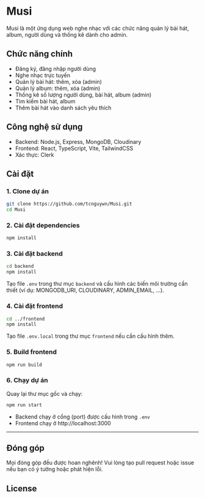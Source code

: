 # Musi

Musi là một ứng dụng web nghe nhạc với các chức năng quản lý bài hát, album, người dùng và thống kê dành cho admin.

## Chức năng chính

- Đăng ký, đăng nhập người dùng
- Nghe nhạc trực tuyến
- Quản lý bài hát: thêm, xóa (admin)
- Quản lý album: thêm, xóa (admin)
- Thống kê số lượng người dùng, bài hát, album (admin)
- Tìm kiếm bài hát, album
- Thêm bài hát vào danh sách yêu thích

## Công nghệ sử dụng

- Backend: Node.js, Express, MongoDB, Cloudinary
- Frontend: React, TypeScript, Vite, TailwindCSS
- Xác thực: Clerk

## Cài đặt

### 1. Clone dự án

```sh
git clone https://github.com/tcnguywn/Musi.git
cd Musi
```

### 2. Cài đặt dependencies

```sh
npm install
```

### 3. Cài đặt backend

```sh
cd backend
npm install
```

Tạo file `.env` trong thư mục `backend` và cấu hình các biến môi trường cần thiết (ví dụ: MONGODB_URI, CLOUDINARY, ADMIN_EMAIL, ...).

### 4. Cài đặt frontend

```sh
cd ../frontend
npm install
```

Tạo file `.env.local` trong thư mục `frontend` nếu cần cấu hình thêm.

### 5. Build frontend

```sh
npm run build
```

### 6. Chạy dự án

Quay lại thư mục gốc và chạy:

```sh
npm run start
```

- Backend chạy ở cổng (port) được cấu hình trong `.env`
- Frontend chạy ở http://localhost:3000

---

## Đóng góp

Mọi đóng góp đều được hoan nghênh! Vui lòng tạo pull request hoặc issue nếu bạn có ý tưởng hoặc phát hiện lỗi.

## License
